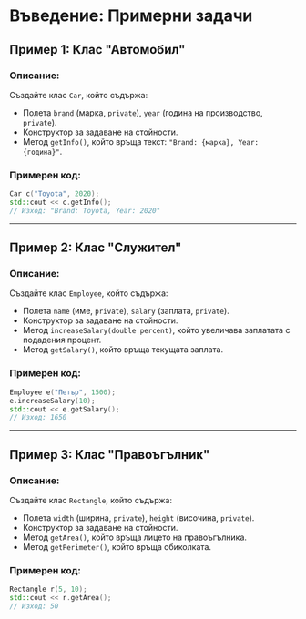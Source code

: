 # Въведение: Примерни задачи

## **Пример 1: Клас "Автомобил"**

### **Описание:**

Създайте клас `Car`, който съдържа:

- Полета `brand` (марка, `private`), `year` (година на производство, `private`).
- Конструктор за задаване на стойности.
- Метод `getInfo()`, който връща текст: `"Brand: {марка}, Year: {година}"`.

### **Примерен код:**

```cpp
Car c("Toyota", 2020);
std::cout << c.getInfo();
// Изход: "Brand: Toyota, Year: 2020"
```

---

## **Пример 2: Клас "Служител"**

### **Описание:**

Създайте клас `Employee`, който съдържа:

- Полета `name` (име, `private`), `salary` (заплата, `private`).
- Конструктор за задаване на стойности.
- Метод `increaseSalary(double percent)`, който увеличава заплатата с подадения процент.
- Метод `getSalary()`, който връща текущата заплата.

### **Примерен код:**

```cpp
Employee e("Петър", 1500);
e.increaseSalary(10);
std::cout << e.getSalary();
// Изход: 1650
```

---

## **Пример 3: Клас "Правоъгълник"**

### **Описание:**

Създайте клас `Rectangle`, който съдържа:

- Полета `width` (ширина, `private`), `height` (височина, `private`).
- Конструктор за задаване на стойности.
- Метод `getArea()`, който връща лицето на правоъгълника.
- Метод `getPerimeter()`, който връща обиколката.

### **Примерен код:**

```cpp
Rectangle r(5, 10);
std::cout << r.getArea();
// Изход: 50
```
